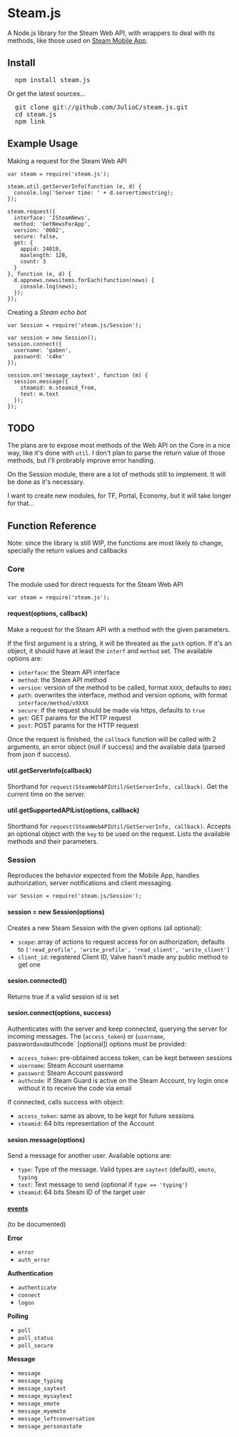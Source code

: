 # Steam.js

A Node.js library for the Steam Web API, with wrappers to deal with its methods, like those used on [Steam Mobile App](http://store.steampowered.com/mobile). 

## Install

<pre>
  npm install steam.js
</pre>

Or get the latest sources...

<pre>
  git clone git://github.com/JulioC/steam.js.git 
  cd steam.js
  npm link
</pre>

## Example Usage

Making a request for the Steam Web API

```
var steam = require('steam.js');

steam.util.getServerInfo(function (e, d) {
  console.log('Server time: ' + d.servertimestring);
});

steam.request({
  interface: 'ISteamNews',
  method: 'GetNewsForApp',
  version: '0002',
  secure: false,
  get: {
    appid: 24010,
    maxlength: 128,
    count: 3
  }
}, function (e, d) {
  d.appnews.newsitems.forEach(function(news) {
    console.log(news);
  });
});
```

Creating a _Steam echo bot_

```
var Session = require('steam.js/Session');

var session = new Session();
session.connect({
  username: 'gaben',
  password: 'c4ke'
});

session.on('message_saytext', function (m) {
  session.message({
    steamid: m.steamid_from,
    text: m.text
  });
});
```

## TODO

The plans are to expose most methods of the Web API on the Core in a nice way, like it's done with `util`. I don't plan to parse the return value of those methods, but I'll probrably improve error handling.

On the Session module, there are a lot of methods still to implement. It will be done as it's necessary.

I want to create new modules, for TF, Portal, Economy, but it will take longer for that...

## Function Reference

Note: since the library is still WIP, the functions are most likely to change, specially the return values and callbacks

### Core

The module used for direct requests for the Steam Web API

```
var steam = require('steam.js');
```

#### request(options, callback)

Make a request for the Steam API with a method with the given parameters.

If the first argument is a string, it will be threated as the `path` option. If it's an object, it should have at least the `interf` and `method` set. The available options are:

* `interface`: the Steam API interface
* `method`: the Steam API method 
* `version`: version of the method to be called, format `XXXX`, defaults to `0001`
* `path`: overwrites the interface, method and version options, with format `interface/method/vXXXX`
* `secure`: if the request should be made via https, defaults to `true`
* `get`: GET params for the HTTP request
* `post`: POST params for the HTTP request

Once the request is finished, the `callback` function will be called with 2 arguments, an error object (null if success) and the available data (parsed from json if success).

#### util.getServerInfo(callback)

Shorthand for `request(SteamWebAPIUtil/GetServerInfo, callback)`. Get the current time on the server.

#### util.getSupportedAPIList(options, callback)

Shorthand for `request(SteamWebAPIUtil/GetServerInfo, callback)`. Accepts an optional object with the `key` to be used on the request. Lists the available methods and their parameters.

### Session

Reproduces the behavior expected from the Mobile App, handles authorization, server notifications and client messaging.

```
var Session = require('steam.js/Session');
```

#### session = new Session(options)

Creates a new Steam Session with the given options (all optional):

* `scope`: array of actions to request access for on authorization, defaults to `['read_profile', 'write_profile', 'read_client', 'write_client']`
* `client_id`: registered Client ID, Valve hasn't made any public method to get one

#### sesion.connected()

Returns true if a valid session id is set

#### sesion.connect(options, success)

Authenticates with the server and keep connected, querying the server for incoming messages. The (`access_token`) or (`username`, password` and `authcode` [optional]) options must be provided:

* `access_token`: pre-obtained access token, can be kept between sessions
* `username`: Steam Account username
* `password`: Steam Account password
* `authcode`: If Steam Guard is active on the Steam Account, try login once without it to receive the code via email

If connected, calls success with object:

* `access_token`: same as above, to be kept for future sessions
* `steamid`: 64 bits representation of the Account

#### sesion.message(options)

Send a message for another user. Available options are:

* `type`: Type of the message. Valid types are `saytext` (default), `emote`, `typing`
* `text`: Text message to send (optional if `type == 'typing'`)
* `steamid`: 64 bits Steam ID of the target user

#### [events](http://nodejs.org/docs/latest/api/events.html)

(to be documented)

**Error**

* `error`
* `auth_error`

**Authentication**

* `authenticate`
* `connect`
* `logon`

**Polling**

* `poll` 
* `poll_status`
* `poll_secure`

**Message**

* `message`
* `message_typing `
* `message_saytext`
* `message_mysaytext`
* `message_emote`
* `message_myemote`
* `message_leftconversation`
* `message_personastate`
